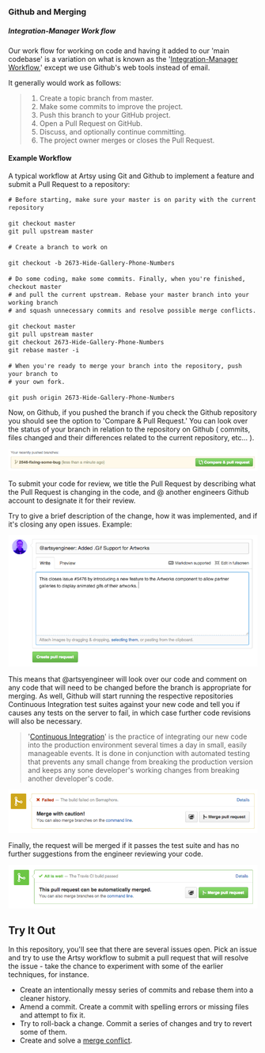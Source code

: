### Github and Merging

##### Integration-Manager Work flow

Our work flow for working on code and having it added to our 'main codebase' is a
variation on what is known as the '[Integration-Manager Workflow](http://git-scm.com/book/en/v2/Distributed-Git-Distributed-Workflows#Integration-Manager-Workflow),' except we use Github's web tools instead of email.

It generally would work as follows:

> 1. Create a topic branch from master.
> 2. Make some commits to improve the project.
> 3. Push this branch to your GitHub project.
> 4. Open a Pull Request on GitHub.
> 5. Discuss, and optionally continue committing.
> 6. The project owner merges or closes the Pull Request.

#### Example Workflow

A typical workflow at Artsy using Git and Github to implement a feature and submit a Pull Request to
a repository:

````
# Before starting, make sure your master is on parity with the current repository

git checkout master
git pull upstream master

# Create a branch to work on

git checkout -b 2673-Hide-Gallery-Phone-Numbers

# Do some coding, make some commits. Finally, when you're finished, checkout master
# and pull the current upstream. Rebase your master branch into your working branch
# and squash unnecessary commits and resolve possible merge conflicts.

git checkout master
git pull upstream master
git checkout 2673-Hide-Gallery-Phone-Numbers
git rebase master -i

# When you're ready to merge your branch into the repository, push your branch to
# your own fork.

git push origin 2673-Hide-Gallery-Phone-Numbers
````

Now, on Github, if you pushed the branch if you check the Github repository
you should see the option to 'Compare & Pull Request.' You can look over the status of your branch in
relation to the repository on Github ( commits, files changed and their differences related to the current
repository, etc... ).

![](compare_and_pull_request.png)

To submit your code for review, we title the Pull Request by describing what the Pull Request is
changing in the code, and @ another engineers Github account to designate it for their review.

Try to give a brief description of the change, how it was implemented, and if it's closing any open
issues. Example:

![](pr_example.png)

This means that @artsyengineer will look over our code and comment on any code that will need to be changed
before the branch is appropriate for merging. As well, Github will start running the respective
repositories Continuous Integration test suites against your new code and tell you if causes any
tests on the server to fail, in which case further code revisions will also be necessary.

> '[Continuous Integration](http://en.wikipedia.org/wiki/Continuous_integration)' is the practice of integrating our new code into the production environment
several times a day in small, easily manageable events. It is done in conjunction
with automated testing that prevents any small change from breaking the production version and keeps
any sone developer's working changes from breaking another developer's code.

![](failed_tests.png)

Finally, the request will be merged if it passes the test suite and has no further suggestions
from the engineer reviewing your code.

![](passed_tests.png)

## Try It Out

In this repository, you'll see that there are several issues open. Pick an issue and try to use the
Artsy workflow to submit a pull request that will resolve the issue - take the chance to experiment
with some of the earlier techniques, for instance.

* Create an intentionally messy series of commits and rebase them into a cleaner history.
* Amend a commit. Create a commit with spelling errors or missing files and attempt to fix it.
* Try to roll-back a change. Commit a series of changes and try to revert some of them.
* Create and solve a [merge conflict](http://www.choskim.me/when-do-merge-conflicts-occur-in-git/).
